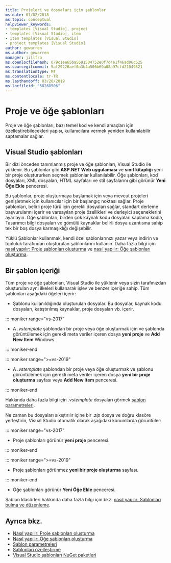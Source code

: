```yaml
---
title: Projeleri ve dosyaları için şablonlar
ms.date: 01/02/2018
ms.topic: conceptual
helpviewer_keywords:
- templates [Visual Studio], project
- templates [Visual Studio], item
- item templates [Visual Studio]
- project templates [Visual Studio]
author: gewarren
ms.author: gewarren
manager: jillfra
ms.openlocfilehash: 079c1ee65ba5691504752e0f7d4e1f46ad06c525
ms.sourcegitcommit: 5af29226aef0a3b4a506b69a08a97cfd21049521
ms.translationtype: MT
ms.contentlocale: tr-TR
ms.lasthandoff: 03/20/2019
ms.locfileid: "58268506"
---
```

# <a name="project-and-item-templates"></a>Proje ve öğe şablonları

Proje ve öğe şablonları, bazı temel kod ve kendi amaçları için özelleştirebilecekleri yapısı, kullanıcılara vermek yeniden kullanılabilir saptamalar sağlar.

## <a name="visual-studio-templates"></a>Visual Studio şablonları

Bir dizi önceden tanımlanmış proje ve öğe şablonları, Visual Studio ile yüklenir. Bu şablonlar gibi **ASP.NET Web uygulaması** ve **sınıf kitaplığı** yeni bir proje oluştururken seçmek şablonlar kullanılabilir. Öğe şablonları, kod dosyaları, XML dosyaları, HTML sayfaları ve stil sayfalarını gibi görünür **Yeni Öğe Ekle** penceresi.

Bu şablonlar, proje oluşturmaya başlamak için veya mevcut projeleri genişletmek için kullanıcılar için bir başlangıç noktası sağlar. Proje şablonları, belirli proje türü için gerekli dosyaları sağlar, standart derleme başvurularını içerir ve varsayılan proje özellikleri ve derleyici seçeneklerini ayarlayın. Öğe şablonları, birden çok kaynak kodu dosyaları saplama kodla, Tasarımcı bilgi dosyaları ve gömülü kaynaklar belirli dosya uzantısına sahip tek bir boş dosya karmaşıklığı değişebilir.

Yüklü Şablonlar kullanmak, kendi özel şablonlarınızı yazar veya indirin ve topluluk tarafından oluşturulan şablonlarını kullanın. Daha fazla bilgi için [nasıl yapılır: Proje şablonları oluşturma](../ide/how-to-create-project-templates.md) ve [nasıl yapılır: Öğe şablonları oluşturma](../ide/how-to-create-item-templates.md).

## <a name="contents-of-a-template"></a>Bir şablon içeriği

Tüm proje ve öğe şablonları, Visual Studio ile yüklenir veya sizin tarafınızdan oluşturulan aynı ilkeleri kullanarak işlev ve benzer içeriğe sahip. Tüm şablonları aşağıdaki öğeleri içerir:

- Şablonu kullanıldığında oluşturulan dosyalar. Bu dosyalar, kaynak kodu dosyaları, katıştırılmış kaynaklar, proje dosyaları vb. içerir.

::: moniker range="vs-2017"

- A *.vstemplate* şablondan bir proje veya öğe oluşturmak için ve şablonda görüntülemek için gerekli meta veriler içeren dosya **yeni proje** ve **Add New Item** Windows.

::: moniker-end

::: moniker range=">=vs-2019"

- A *.vstemplate* şablondan bir proje veya öğe oluşturmak ve şablonu görüntülemek için gerekli meta veriler içeren dosya **yeni bir proje oluşturma** sayfası veya **Add New Item** penceresi.

::: moniker-end

   Hakkında daha fazla bilgi için *.vstemplate* dosyaları görmek [şablon parametreleri](../ide/template-parameters.md).

Ne zaman bu dosyaları sıkıştırılır içine bir *.zip* dosya ve doğru klasöre yerleştirin, Visual Studio otomatik olarak aşağıdaki konumlarda görüntüler:

::: moniker range="vs-2017"

- Proje şablonları görünür **yeni proje** penceresi.

::: moniker-end

::: moniker range=">=vs-2019"

- Proje şablonları görünmez **yeni bir proje oluşturma** sayfası.

::: moniker-end

- Öğe şablonları görünür **Yeni Öğe Ekle** penceresi.

Şablon klasörleri hakkında daha fazla bilgi için bkz. [nasıl yapılır: Şablonları bulma ve düzenleme](../ide/how-to-locate-and-organize-project-and-item-templates.md).

## <a name="see-also"></a>Ayrıca bkz.

- [Nasıl yapılır: Proje şablonları oluşturma](../ide/how-to-create-project-templates.md)
- [Nasıl yapılır: Öğe şablonları oluşturma](../ide/how-to-create-item-templates.md)
- [Şablon parametreleri](../ide/template-parameters.md)
- [Şablonları özelleştirme](../ide/customizing-project-and-item-templates.md)
- [Visual Studio şablonları NuGet paketleri](/nuget/visual-studio-extensibility/visual-studio-templates)